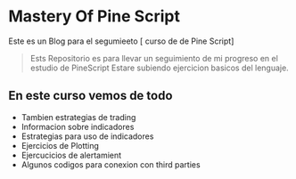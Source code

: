 # Mastery Of Pine Script 
Este es un Blog para el segumieeto [ curso de de Pine Script] 
> Ests Repositorio es para llevar un seguimiento de mi progreso en el estudio de PineScript Estare subiendo ejercicion basicos del lenguaje. 

## En este curso vemos de todo
* Tambien estrategias de trading
* Informacion sobre indicadores 
* Estrategias para uso de indicadores 
* Ejercicios de Plotting
* Ejercucicios de alertamient
* Algunos codigos para conexion con third parties
